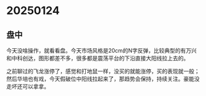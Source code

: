 # 20250124

## 盘中

今天没啥操作，就看看盘。今天市场风格是20cm的N字反弹，比较典型的有万兴和中科创达，图形都差不多，很多都是震荡平台的下沿直接大阳线拉上去的。

之前聊过的飞龙涨停了，感觉和打地鼠一样，没买的就能涨停，买的表现就一般；然后华培也有戏，今天假破位中阳线拉起来了，那趋势会保持，持续关注。豪能没走坏还可以拿拿。
